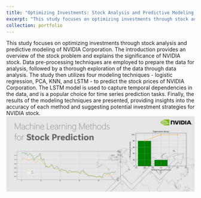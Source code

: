 ```yaml
---
title: "Optimizing Investments: Stock Analysis and Predictive Modeling of NVIDIA Corporation."
excerpt: "This study focuses on optimizing investments through stock analysis and predictive modeling of NVIDIA Corporation. The introduction provides an overview of the stock problem and explains the significance of NVIDIA stock.<br/><img src='/images/Nvidia.png'>"
collection: portfolio
---
```


This study focuses on optimizing investments through stock analysis and predictive modeling of NVIDIA Corporation. The introduction provides an overview of the stock problem and explains the significance of NVIDIA stock. Data pre-processing techniques are employed to prepare the data for analysis, followed by a thorough exploration of the data through data analysis. The study then utilizes four modeling techniques - logistic regression, PCA, KNN, and LSTM - to predict the stock prices of NVIDIA Corporation. The LSTM model is used to capture temporal dependencies in the data, and is a popular choice for time series prediction tasks. Finally, the results of the modeling techniques are presented, providing insights into the accuracy of each method and suggesting potential investment strategies for NVIDIA stock.<br/><img src='/images/Nvidia.png'>